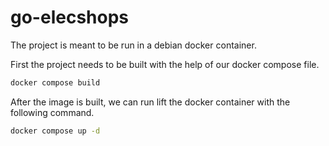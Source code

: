 # go-elecshops

The project is meant to be run in a debian docker container.

First the project needs to be built with the help of our docker compose file.
```bash
docker compose build
```

After the image is built, we can run lift the docker container with the following command.
```bash
docker compose up -d
```
